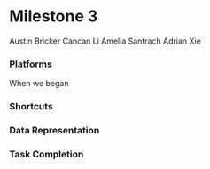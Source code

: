 # Milestone 3

Austin Bricker
Cancan Li
Amelia Santrach
Adrian Xie

### Platforms

When we began

### Shortcuts

### Data Representation

### Task Completion
